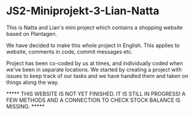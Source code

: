 # JS2-Miniprojekt-3-Lian-Natta
This is Natta and Lian's mini project which contains a shopping website based on Plantagen. 

We have decided to make this whole project in English. This applies to website, comments in code, commit messages etc. 

Project has been co-coded by us at times, and individually coded when we've been in separate locations. We started by creating a project with issues to keep track of our tasks and we have handled them and taken on things along the way. 

***** THIS WEBSITE IS NOT YET FINISHED. IT IS STILL IN PROGRESS! A FEW METHODS AND A CONNECTION TO CHECK STOCK BALANCE IS MISSING. *****
